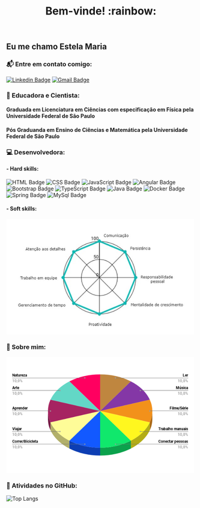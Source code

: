 <h1 align="center">Bem-vinde! :rainbow:</h1>
<br>

## Eu me chamo Estela Maria 

### :mailbox_with_mail: Entre em contato comigo:

[![Linkedin Badge](https://img.shields.io/badge/-LinkedIn-blue?style=plastic&logo=Linkedin&logoColor=white&link=https://www.linkedin.com/in/linkdindaestela/)](https://www.linkedin.com/in/linkdindaestela/)
[![Gmail Badge](https://img.shields.io/badge/-Gmail-c14438?style=plastic&logo=Gmail&logoColor=white&link=mailto:estela.is.coding@gmail.com)](mailto:estela.is.coding@gmail.com) 

### :microscope: Educadora e Cientista:
#### Graduada em Licenciatura em Ciências com especificação em Física pela Universidade Federal de São Paulo
#### Pós Graduanda em Ensino de Ciências e Matemática pela Universidade Federal de São Paulo

### :computer: Desenvolvedora:

#### - Hard skills:
![HTML Badge](https://img.shields.io/badge/HTML5%20-%23E34F26.svg?&style=plastic&logo=html5&logoColor=white)
![CSS Badge](https://img.shields.io/badge/CSS3%20-%231572B6.svg?&style=plastic&logo=css3&logoColor=white)
![JavaScript Badge](https://img.shields.io/badge/JavaScript-yellow.svg?&style=plastic&logo=javascript&logoColor=white)
![Angular Badge](https://img.shields.io/badge/Angular%20-%23DD0031.svg?&style=plastic&logo=angular&logoColor=white?color=blue)
![Bootstrap Badge](https://img.shields.io/badge/Bootstrap%20-%23563D7C.svg?&style=plastic&logo=bootstrap&logoColor=white)
![TypeScript Badge](https://img.shields.io/badge/TypeScript%20-%23007ACC.svg?&style=plastic&logo=typescript&logoColor=white)
![Java Badge](https://img.shields.io/badge/Java-%23ED8B00.svg?&style=plastic&logo=java&logoColor=white?logoWidth=40)
![Docker Badge](https://img.shields.io/badge/Docker-0FAAFF.svg?&style=plastic&logo=docker&logoColor=white)
![Spring Badge](https://img.shields.io/badge/Spring%20-%236DB33F.svg?&style=plastic&logo=spring&logoColor=white)
![MySql Badge](https://img.shields.io/badge/MySQL-%2300f.svg?&style=plastic&logo=mysql&logoColor=informational)

#### - Soft skills:
<div>
<img align="center" src="https://raw.githubusercontent.com/githubdaestela/githubdaestela/main/assets/radar_chart.jpg" width="500"/ alt="Um gráfico de radar dividido em oito tópicos. 1-Comunicação 2-Persistência 3-Responsabilidade pessoal 4-Mentalidade de crescimento 5-Proativdade 6-Gerenciamento de tempo 7-Trabalho em equipe 8-Atenção aos detalhes. Cada tópico equivale as soft skills que a autora considera ter.">
</div>

### :art: Sobre mim:

<div>
<img align="center" src="https://raw.githubusercontent.com/githubdaestela/githubdaestela/main/assets/grafico.png" width="500"/ alt="Um gráfico de pizza (diagrama circular)  em 3D, dividido em dez partes iguais que estão todas com cores diferentes. Cada fatia corresponde a 10% dp gráfico. Na legenda estão o que corresponde cada fatia. Segue cada parte: 1-Ler 2-Música 3-Filme/Série 4-Trabalhos manuais 5-Conectar pessoas 6-Correr/Bicicleta 7-Viajar 8-Aprender 9-Arte 10-Natureza. Cada parte equivale ao que a autora gosta de fazer.">
</div>

### :floppy_disk: Atividades no GitHub:

![Top Langs](https://github-readme-stats.vercel.app/api/top-langs/?username=githubdaestela&show_icons=true&theme=vue)
<!--[YOUR github stats](https://github-readme-stats.vercel.app/api?username=githubdaestela&show_icons=true&theme=vue)ainda poucas estrelas para usar-->


